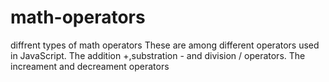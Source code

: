 # math-operators
diffrent types of math operators
These are among different operators used in JavaScript.
The addition +,substration - and division / operators.
The increament and decreament operators
